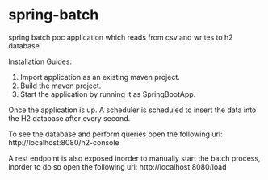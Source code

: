 # spring-batch
spring batch poc application which reads from csv and writes to h2 database

Installation Guides:
  1. Import application as an existing maven project.
  2. Build the maven project.
  3. Start the application by running it as SpringBootApp.
  
 Once the application is up. 
 A scheduler is scheduled to insert the data into the H2 database after every second.
 
 To see the database and perform queries open the following url:
  http://localhost:8080/h2-console
  
 A rest endpoint is also exposed inorder to manually start the batch process, inorder
 to do so open the following url:
  http://localhost:8080/load
